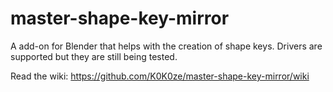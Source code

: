 # master-shape-key-mirror
A add-on for Blender that helps with the creation of shape keys. Drivers are supported but they are still being tested.

Read the wiki: https://github.com/K0K0ze/master-shape-key-mirror/wiki 
